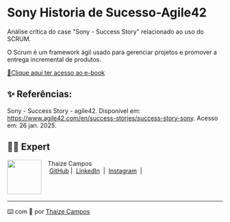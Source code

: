 # Sony Historia de Sucesso-Agile42

Análise crítica do case "Sony - Success Story" relacionado ao uso do SCRUM.

O Scrum é um framework ágil usado para gerenciar projetos e promover a entrega incremental de produtos.

<a href="output/SONY e Agile42 caso de sucesso do SCRUM.pdf" title="Read PDF"> 📕Clique aqui ter acesso ao e-book</a>

## ✨ Referências:
Sony - Success Story - agile42. Disponível em: 
https://www.agile42.com/en/success-stories/success-story-sony. Acesso em: 26 jan. 2025.

## 👨‍💻 Expert

<p>
    <img 
      align=left 
      margin=10 
      width=80 
      src="https://avatars.githubusercontent.com/u/189490122?v=4"
    />
    <p>&nbsp&nbsp&nbspThaize Campos<br>
    &nbsp&nbsp&nbsp
    <a href="https://github.com/Thaizebmc/">
    GitHub</a>&nbsp;|&nbsp;
    <a href="https://www.linkedin.com/in/thaize-barbosa-mendes-campos-63b47427a/">LinkedIn</a>
&nbsp;|&nbsp;
    <a href="https://www.instagram.com/camposthaize/">
    Instagram</a>
&nbsp;|&nbsp;</p>
</p>
<br/><br/>
<p>

---

⌨️ com 💜 por [Thaize Campos](https://github.com/Thaizebmc/)
